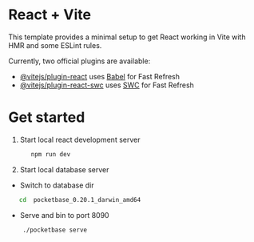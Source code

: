 # React + Vite

This template provides a minimal setup to get React working in Vite with HMR and some ESLint rules.

Currently, two official plugins are available:

- [@vitejs/plugin-react](https://github.com/vitejs/vite-plugin-react/blob/main/packages/plugin-react/README.md) uses [Babel](https://babeljs.io/) for Fast Refresh
- [@vitejs/plugin-react-swc](https://github.com/vitejs/vite-plugin-react-swc) uses [SWC](https://swc.rs/) for Fast Refresh

# Get started

1. Start local react development server

   ```sh
      npm run dev
   ```
2. Start local database server
- Switch to database dir
```sh
   cd  pocketbase_0.20.1_darwin_amd64
 ```

- Serve and bin to port 8090
```sh
    ./pocketbase serve
 ```
